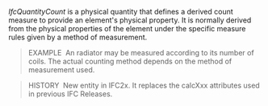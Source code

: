 ﻿_IfcQuantityCount_ is a physical quantity that defines a derived count measure to provide an element's physical property. It is normally derived from the physical properties of the element under the specific measure rules given by a method of measurement.

> EXAMPLE&nbsp; An radiator may be measured according to its number of coils. The actual counting method depends on the method of measurement used.

> HISTORY&nbsp; New entity in IFC2x. It replaces the calcXxx attributes used in previous IFC Releases.
